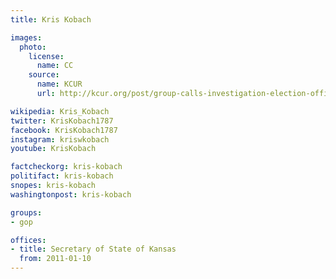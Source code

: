 ```yaml
---
title: Kris Kobach

images:
  photo:
    license:
      name: CC
    source:
      name: KCUR
      url: http://kcur.org/post/group-calls-investigation-election-officials-ties-kobach#stream/0

wikipedia: Kris_Kobach
twitter: KrisKobach1787
facebook: KrisKobach1787
instagram: kriswkobach
youtube: KrisKobach

factcheckorg: kris-kobach
politifact: kris-kobach
snopes: kris-kobach
washingtonpost: kris-kobach

groups:
- gop

offices:
- title: Secretary of State of Kansas
  from: 2011-01-10
---
```

